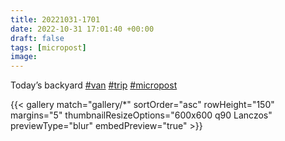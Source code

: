 ```yaml
---
title: 20221031-1701
date: 2022-10-31 17:01:40 +00:00
draft: false
tags: [micropost]
image:
---
```


<p>Today’s backyard <a href="https://mastodon.bofhers.es/tags/van" class="mention hashtag" rel="tag">#<span>van</span></a> <a href="https://mastodon.bofhers.es/tags/trip" class="mention hashtag" rel="tag">#<span>trip</span></a> <a href="https://mastodon.bofhers.es/tags/micropost" class="mention hashtag" rel="tag">#<span>micropost</span></a></p>


{{< gallery match="gallery/*" sortOrder="asc" 
                rowHeight="150" margins="5" thumbnailResizeOptions="600x600 q90 Lanczos"
                previewType="blur" embedPreview="true" >}}
